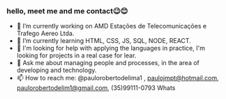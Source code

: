 ### hello, meet me and me contact😉😊

- 🔭 I’m currently working on AMD Estações de Telecomunicações e Trafego Aereo Ltda.
- 🌱 I’m currently learning HTML, CSS, JS, SQL, NODE, REACT.
- 🤔 I'm looking for help with applying the languages ​​in practice, I'm looking for projects in a real case for lear.
- 💬 Ask me about managing people and processes, in the area of ​​developing and technology.
- 📫 How to reach me: @paulorobertodelima1 , paulojmpt@hotmail.com, paulorobertodelim1@gmail.com, (35)99111-0793 Whats


